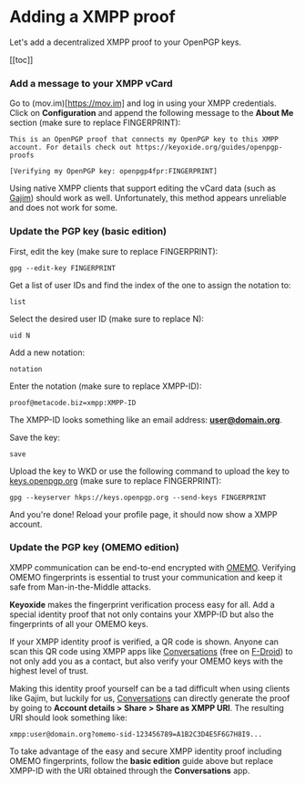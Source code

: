 # Adding a XMPP proof

Let's add a decentralized XMPP proof to your OpenPGP keys.

[[toc]]

### Add a message to your XMPP vCard

Go to (mov.im)[https://mov.im] and log in using your XMPP credentials. Click on **Configuration** and append the following message to the **About Me** section (make sure to replace FINGERPRINT):

```
This is an OpenPGP proof that connects my OpenPGP key to this XMPP account. For details check out https://keyoxide.org/guides/openpgp-proofs

[Verifying my OpenPGP key: openpgp4fpr:FINGERPRINT]
```

Using native XMPP clients that support editing the vCard data (such as [Gajim](https://gajim.org/)) should work as well. Unfortunately, this method appears unreliable and does not work for some.

### Update the PGP key (basic edition)

First, edit the key (make sure to replace FINGERPRINT):

```
gpg --edit-key FINGERPRINT
```

Get a list of user IDs and find the index of the one to assign the notation to:

```
list
```

Select the desired user ID (make sure to replace N):

```
uid N
```

Add a new notation:

```
notation
```

Enter the notation (make sure to replace XMPP-ID):

```
proof@metacode.biz=xmpp:XMPP-ID
```

The XMPP-ID looks something like an email address: **user@domain.org**.

Save the key:

```
save
```

Upload the key to WKD or use the following command to upload the key to [keys.openpgp.org](https://keys.openpgp.org) (make sure to replace FINGERPRINT):

```
gpg --keyserver hkps://keys.openpgp.org --send-keys FINGERPRINT
```

And you're done! Reload your profile page, it should now show a XMPP account.

### Update the PGP key (OMEMO edition)

XMPP communication can be end-to-end encrypted with [OMEMO](https://conversations.im/omemo/). Verifying OMEMO fingerprints is essential to trust your communication and keep it safe from Man-in-the-Middle attacks.

**Keyoxide** makes the fingerprint verification process easy for all. Add a special identity proof that not only contains your XMPP-ID but also the fingerprints of all your OMEMO keys.

If your XMPP identity proof is verified, a QR code is shown. Anyone can scan this QR code using XMPP apps like [Conversations](https://conversations.im/) (free on [F-Droid](https://f-droid.org/en/packages/eu.siacs.conversations/)) to not only add you as a contact, but also verify your OMEMO keys with the highest level of trust.

Making this identity proof yourself can be a tad difficult when using clients like Gajim, but luckily for us, [Conversations](https://conversations.im/) can directly generate the proof by going to **Account details > Share > Share as XMPP URI**. The resulting URI should look something like:

```
xmpp:user@domain.org?omemo-sid-123456789=A1B2C3D4E5F6G7H8I9...
```

To take advantage of the easy and secure XMPP identity proof including OMEMO fingerprints, follow the **basic edition** guide above but replace XMPP-ID with the URI obtained through the **Conversations** app.
